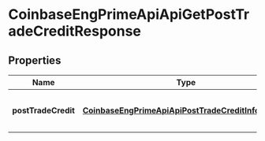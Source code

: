 
# CoinbaseEngPrimeApiApiGetPostTradeCreditResponse

## Properties
Name | Type | Description | Notes
------------ | ------------- | ------------- | -------------
**postTradeCredit** | [**CoinbaseEngPrimeApiApiPostTradeCreditInformation**](CoinbaseEngPrimeApiApiPostTradeCreditInformation.md) | The portfolio financing object | 



